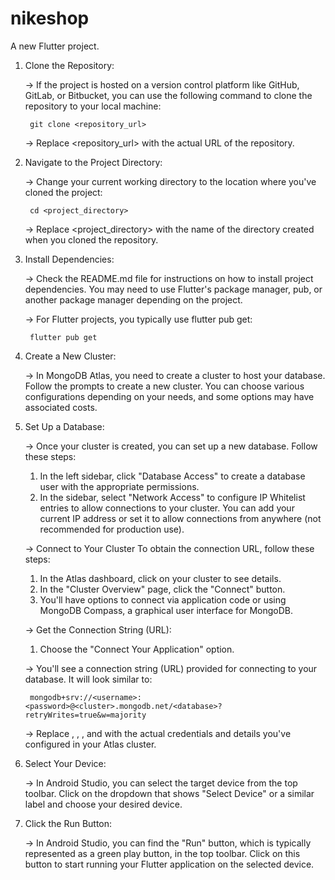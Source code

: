 # nikeshop

A new Flutter project.


1. Clone the Repository:

    -> If the project is hosted on a version control platform like GitHub, GitLab, or Bitbucket, you can use the following command to clone the repository to your local machine:

        git clone <repository_url>

   -> Replace <repository_url> with the actual URL of the repository.


2. Navigate to the Project Directory:

    -> Change your current working directory to the location where you've cloned the project:

        cd <project_directory>

    -> Replace <project_directory> with the name of the directory created when you cloned the repository.


3. Install Dependencies:

    -> Check the README.md file for instructions on how to install project dependencies. You may need to use Flutter's package manager, pub, or another package manager depending on the project.

    -> For Flutter projects, you typically use flutter pub get:

        flutter pub get


4. Create a New Cluster:

   -> In MongoDB Atlas, you need to create a cluster to host your database. Follow the prompts to create a new cluster. You can choose various configurations depending on your needs, and some options may have associated costs.
           

5. Set Up a Database:

   -> Once your cluster is created, you can set up a new database. Follow these steps:

   1. In the left sidebar, click "Database Access" to create a database user with the appropriate permissions.
   2. In the sidebar, select "Network Access" to configure IP Whitelist entries to allow connections to your cluster. You can add your current IP address or set it to allow connections from anywhere (not recommended for production use).

   -> Connect to Your Cluster To obtain the connection URL, follow these steps:

   1. In the Atlas dashboard, click on your cluster to see details.
   2. In the "Cluster Overview" page, click the "Connect" button.
   3. You'll have options to connect via application code or using MongoDB Compass, a graphical user interface for MongoDB.

   -> Get the Connection String (URL):

   1. Choose the "Connect Your Application" option.

   -> You'll see a connection string (URL) provided for connecting to your database. It will look similar to:
   
        mongodb+srv://<username>:<password>@<cluster>.mongodb.net/<database>?retryWrites=true&w=majority

   -> Replace <username>, <password>, <cluster>, and <database> with the actual credentials and details you've configured in your Atlas cluster.


6. Select Your Device:

   -> In Android Studio, you can select the target device from the top toolbar. Click on the dropdown that shows "Select Device" or a similar label and choose your desired device.

7. Click the Run Button:

   -> In Android Studio, you can find the "Run" button, which is typically represented as a green play button, in the top toolbar. Click on this button to start running your Flutter application on the selected device.

